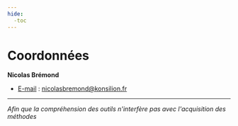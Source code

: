 ```yaml
---
hide:
  -toc
---
```


# Coordonnées


**Nicolas Brémond**

* <u>E-mail</u> : nicolasbremond@konsilion.fr

---

*Afin que la compréhension des outils n'interfère pas avec l'acquisition des méthodes*

<style>
  .md-content__button {
    display: none;
  }
</style>